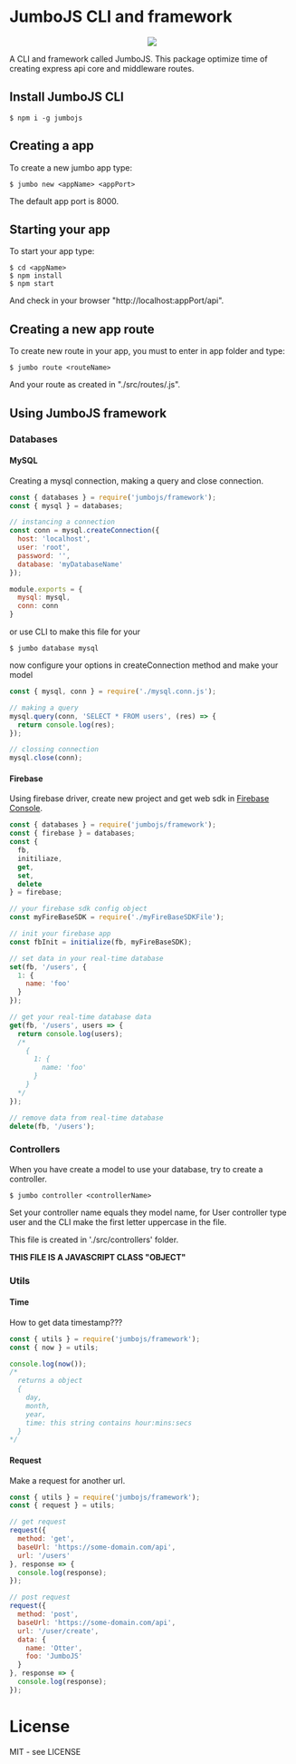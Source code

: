 # JumboJS CLI and framework

<div style="width: 100%; text-align: center;">
  <img src="https://images.emojiterra.com/google/android-10/128px/1f9a6.png" />
</div>

A CLI and framework called JumboJS.
This package optimize time of creating express api core and middleware routes.

## Install JumboJS CLI

```shell
$ npm i -g jumbojs
```

## Creating a app

To create a new jumbo app type:

```shell
$ jumbo new <appName> <appPort>
```

The default app port is 8000.

## Starting your app

To start your app type:

```shell
$ cd <appName>
$ npm install
$ npm start
```
And check in your browser "http://localhost:appPort/api".

## Creating a new app route

To create new route in your app, you must to enter in app folder and type:

```shell
$ jumbo route <routeName>
```

And your route as created in "./src/routes/<routeName>.js".

## Using JumboJS framework

### Databases

#### MySQL

Creating a mysql connection, making a query and close connection.

```js
const { databases } = require('jumbojs/framework');
const { mysql } = databases;

// instancing a connection
const conn = mysql.createConnection({
  host: 'localhost',
  user: 'root',
  password: '',
  database: 'myDatabaseName'
});

module.exports = {
  mysql: mysql,
  conn: conn
}
```

or use CLI to make this file for your

```shell
$ jumbo database mysql
```

now configure your options in createConnection method and make your model

```javascript
const { mysql, conn } = require('./mysql.conn.js');

// making a query
mysql.query(conn, 'SELECT * FROM users', (res) => {
  return console.log(res);
});

// clossing connection
mysql.close(conn);
```

#### Firebase

Using firebase driver, create new project and get web sdk in [Firebase Console](https://console.firebase.google.com/u/0/?hl=pt-br).

```javascript
const { databases } = require('jumbojs/framework');
const { firebase } = databases;
const {
  fb,
  initiliaze,
  get,
  set,
  delete
} = firebase;

// your firebase sdk config object
const myFireBaseSDK = require('./myFireBaseSDKFile');

// init your firebase app
const fbInit = initialize(fb, myFireBaseSDK);

// set data in your real-time database
set(fb, '/users', {
  1: {
    name: 'foo'
  }
});

// get your real-time database data
get(fb, '/users', users => {
  return console.log(users);
  /*
    {
      1: {
        name: 'foo'
      }
    }
  */
});

// remove data from real-time database
delete(fb, '/users');
```

### Controllers

When you have create a model to use your database, try to create a controller.

```shell
$ jumbo controller <controllerName>
```

Set your controller name equals they model name, for User controller type user and the CLI make the first letter uppercase in the file.

This file is created in './src/controllers' folder.

**THIS FILE IS A JAVASCRIPT CLASS "OBJECT"**

### Utils

#### Time

How to get data timestamp???

```javascript
const { utils } = require('jumbojs/framework');
const { now } = utils;

console.log(now());
/*
  returns a object
  {
    day,
    month,
    year,
    time: this string contains hour:mins:secs
  }
*/
```

#### Request

Make a request for another url.

```javascript
const { utils } = require('jumbojs/framework');
const { request } = utils;

// get request
request({
  method: 'get',
  baseUrl: 'https://some-domain.com/api',
  url: '/users'
}, response => {
  console.log(response);
});

// post request
request({
  method: 'post',
  baseUrl: 'https://some-domain.com/api',
  url: '/user/create',
  data: {
    name: 'Otter',
    foo: 'JumboJS'
  }
}, response => {
  console.log(response);
});
```

# License

MIT - see LICENSE

